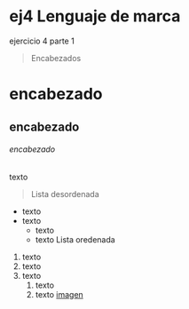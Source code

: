 # ej4 Lenguaje de marca
ejercicio 4 parte 1
>Encabezados
# encabezado
## encabezado
###### encabezado
texto
>Lista desordenada
* texto
* texto
  * texto
  * texto
  Lista oredenada
1. texto
1. texto
1. texto
   1. texto
   1. texto
   [imagen](C:/Users/sara_/OneDrive/Imágenes/Álbumdecámara/descarga.jpg)
